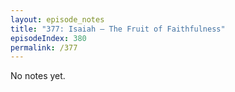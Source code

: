 ```yaml
---
layout: episode_notes
title: "377: Isaiah — The Fruit of Faithfulness"
episodeIndex: 380
permalink: /377
---
```

No notes yet.
